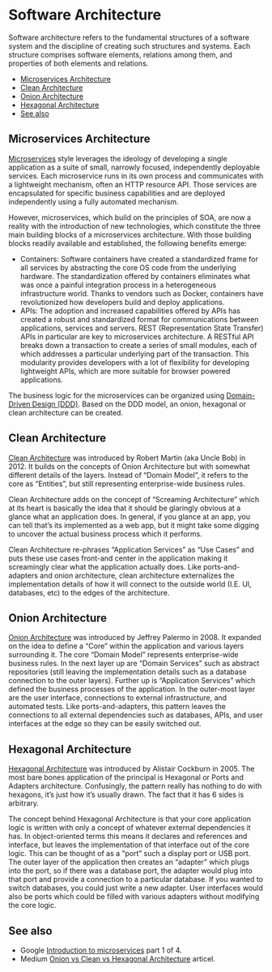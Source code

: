 # Software Architecture

Software architecture refers to the fundamental structures of a software system and the discipline of creating such structures and systems. Each structure comprises software elements, relations among them, and properties of both elements and relations.

- [Microservices Architecture](#microservices-architecture)
- [Clean Architecture](#clean-architecture)
- [Onion Architecture](#onion-architecture)
- [Hexagonal Architecture](#hexagonal-architecture)
- [See also](#see-also)

## Microservices Architecture

[Microservices](https://microservices.io/) style leverages the ideology of developing a single application as a suite of small, narrowly focused, independently deployable services. Each microservice runs in its own process and communicates with a lightweight mechanism, often an HTTP resource API. Those services are encapsulated for specific business capabilities and are deployed independently using a fully automated mechanism.

However, microservices, which build on the principles of SOA, are now a reality with the introduction of new technologies, which constitute the three main building blocks of a microservices architecture. With those building blocks readily available and established, the following benefits emerge:

- Containers: Software containers have created a standardized frame for all services by abstracting the core OS code from the underlying hardware.  The standardization offered by containers eliminates what was once a painful integration process in a heterogeneous infrastructure world. Thanks to vendors such as Docker, containers have revolutionized how developers build and deploy applications.
- APIs: The adoption and increased capabilities offered by APIs has created a robust and standardized format for communications between applications, services and servers. REST (Representation State Transfer) APIs in particular are key to microservices architecture. A RESTful API breaks down a transaction to create a series of small modules, each of which addresses a particular underlying part of the transaction. This modularity provides developers with a lot of flexibility for developing lightweight APIs, which are more suitable for browser powered applications.

The business logic for the microservices can be organized using [Domain-Driven Design (DDD)](https://martinfowler.com/tags/domain%20driven%20design.html). Based on the DDD model, an onion, hexagonal or clean architecture can be created.

## Clean Architecture

[Clean Architecture](https://blog.cleancoder.com/uncle-bob/2012/08/13/the-clean-architecture.html) was introduced by Robert Martin (aka Uncle Bob) in 2012. It builds on the concepts of Onion Architecture but with somewhat different details of the layers. Instead of “Domain Model”, it refers to the core as “Entities”, but still representing enterprise-wide business rules.

Clean Architecture adds on the concept of “Screaming Architecture” which at its heart is basically the idea that it should be glaringly obvious at a glance what an application does. In general, if you glance at an app, you can tell that’s its implemented as a web app, but it might take some digging to uncover the actual business process which it performs.

Clean Architecture re-phrases “Application Services” as “Use Cases” and puts these use cases front-and center in the application making it screamingly clear what the application actually does. Like ports-and-adapters and onion architecture, clean architecture externalizes the implementation details of how it will connect to the outside world (I.E. UI, databases, etc) to the edges of the architecture.

## Onion Architecture

[Onion Architecture](https://jeffreypalermo.com/2008/07/the-onion-architecture-part-1/) was introduced by Jeffrey Palermo in 2008. It expanded on the idea to define a “Core” within the application and various layers surrounding it. The core “Domain Model” represents enterprise-wide business rules. In the next layer up are “Domain Services” such as abstract repositories (still leaving the implementation details such as a database connection to the outer layers). Further up is “Application Services” which defined the business processes of the application. In the outer-most layer are the user interface, connections to external infrastructure, and automated tests. Like ports-and-adapters, this pattern leaves the connections to all external dependencies such as databases, APIs, and user interfaces at the edge so they can be easily switched out.

## Hexagonal Architecture

[Hexagonal Architecture](https://alistair.cockburn.us/hexagonal-architecture/) was introduced by Alistair Cockburn in 2005. The most bare bones application of the principal is Hexagonal or Ports and Adapters architecture. Confusingly, the pattern really has nothing to do with hexagons, it’s just how it’s usually drawn. The fact that it has 6 sides is arbitrary.

The concept behind Hexagonal Architecture is that your core application logic is written with only a concept of whatever external dependencies it has. In object-oriented terms this means it declares and references and interface, but leaves the implementation of that interface out of the core logic. This can be thought of as a “port” such a display port or USB port. The outer layer of the application then creates an “adapter” which plugs into the port, so if there was a database port, the adapter would plug into that port and provide a connection to a particular database. If you wanted to switch databases, you could just write a new adapter. User interfaces would also be ports which could be filled with various adapters without modifying the core logic.

## See also

- Google [Introduction to microservices](https://cloud.google.com/architecture/microservices-architecture-introduction?hl=en) part 1 of 4.
- Medium [Onion vs Clean vs Hexagonal Architecture](https://medium.com/@edamtoft/onion-vs-clean-vs-hexagonal-architecture-9ad94a27da91) articel.
